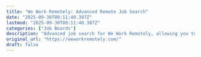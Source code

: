```yaml
---
title: "We Work Remotely: Advanced Remote Job Search"
date: "2025-09-30T00:11:40.387Z"
lastmod: "2025-09-30T00:11:40.387Z"
categories: ["Job Boards"]
description: "Advanced job search for We Work Remotely, allowing you to search and refine jobs across programming, marketing, customer service, etc. Find your next remote career."
original_url: "https://weworkremotely.com/"
draft: false
---
```

